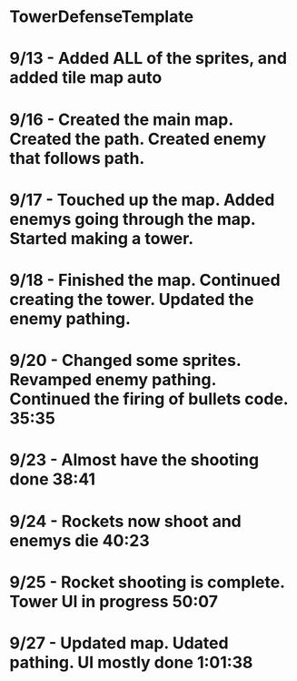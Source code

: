 # TowerDefenseTemplate
# 9/13 - Added ALL of the sprites, and added tile map auto
# 9/16 - Created the main map. Created the path. Created enemy that follows path.
# 9/17 - Touched up the map. Added enemys going through the map. Started making a tower.
# 9/18 - Finished the map. Continued creating the tower. Updated the enemy pathing.
# 9/20 - Changed some sprites. Revamped enemy pathing. Continued the firing of bullets code. 35:35
# 9/23 - Almost have the shooting done 38:41
# 9/24 - Rockets now shoot and enemys die 40:23
# 9/25 - Rocket shooting is complete. Tower UI in progress 50:07
# 9/27 - Updated map. Udated pathing. UI mostly done 1:01:38
